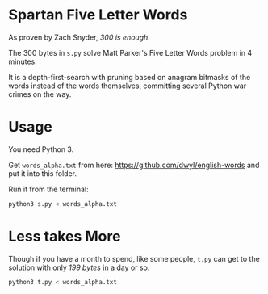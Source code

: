 # Spartan Five Letter Words

As proven by Zach Snyder, *300 is enough*.

The 300 bytes in `s.py` solve Matt Parker's Five Letter Words problem in 4 minutes.

It is a depth-first-search with pruning based on anagram bitmasks of the words instead of the words themselves, committing several Python war crimes on the way.

# Usage

You need Python 3.

Get `words_alpha.txt` from here: https://github.com/dwyl/english-words and put it into this folder.

Run it from the terminal:

```sh
python3 s.py < words_alpha.txt
```

# Less takes More

Though if you have a month to spend, like some people, `t.py` can get to the solution with only *199 bytes* in a day or so.

```sh
python3 t.py < words_alpha.txt
```
